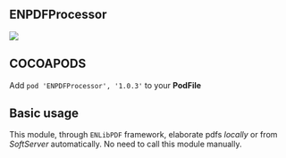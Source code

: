 ## ENPDFProcessor

![](https://badgen.net/badge/stable/1.0.3/blue)

## COCOAPODS

Add `pod 'ENPDFProcessor', '1.0.3'` to your **PodFile**

## Basic usage

This module, through `ENLibPDF` framework, elaborate pdfs _locally_ or from _SoftServer_ automatically. No need to call this module manually.
